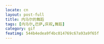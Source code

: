 ```yaml
---
locate: cn
layout: post-full
title: 内马尔的舞蹈
tags: [内马尔,巴萨,庆祝,舞蹈]
category: gif
featimg: 544b4edea9f4bc014769c67a93a9f65f
---
```


